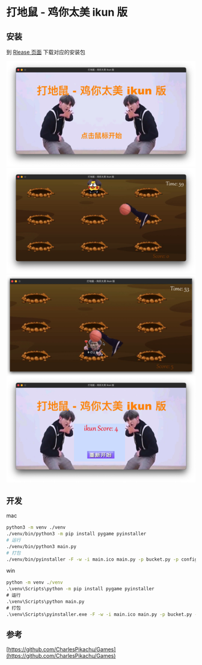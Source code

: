 # 打地鼠 - 鸡你太美 ikun 版

## 安装

到 [Rlease 页面](https://github.com/dreamhunter2333/ikun-whacamole/releases) 下载对应的安装包

![start](readme_assets/start.png)
![game1](readme_assets/game1.png)
![game2](readme_assets/game2.png)
![end](readme_assets/end.png)

## 开发

mac

```bash
python3 -m venv ./venv
./venv/bin/python3 -m pip install pygame pyinstaller
# 运行
./venv/bin/python3 main.py
# 打包
./venv/bin/pyinstaller -F -w -i main.ico main.py -p bucket.py -p config.py -p kun.py -p tools.py --add-data "resources:resources" -n ikun
```

win

```cmd
python -m venv ./venv
.\venv\Scripts\python -m pip install pygame pyinstaller
# 运行
.\venv\Scripts\python main.py
# 打包
.\venv\Scripts\pyinstaller.exe -F -w -i main.ico main.py -p bucket.py -p config.py -p kun.py -p tools.py --add-data "resources;resources" -n ikun
```

## 参考

[https://github.com/CharlesPikachu/Games](https://github.com/CharlesPikachu/Games)
